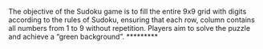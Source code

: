 The objective of the Sudoku game is to fill the entire 9x9 grid with digits according to the rules of Sudoku, ensuring that each row, column contains all numbers from 1 to 9 without repetition. Players aim to solve the puzzle and achieve a “green background”.
                               *********

                            

